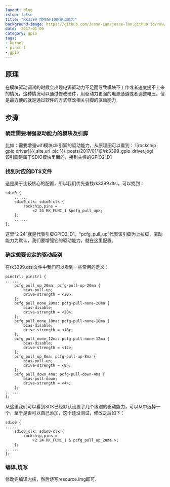 ```yaml
---
layout: blog
istop: false
title: "RK3399 增强GPIO的驱动能力"
background-image: https://github.com/Jesse-Lam/jesse-lam.github.io/raw/master/_posts/2017/01/19/rk3399_gpio_driver.jpg
date:  2017-01-09
category: gpio
tags:
- kernel
- pinctrl
- gpio
---
```


## 原理
在模块驱动调试的时候会出现电源驱动力不足而导致模块不工作或者速度提不上来的情况，这种情况可以通过修改硬件，用驱动力更强的电源通道或者调整电压，但是最方便的就是通过软件的方式修改相关引脚的驱动能力．

## 步骤

### 确定需要增强驱动能力的模块及引脚
比如：需要增强wifi模块clk引脚的驱动能力，从原理图可以看到：
![rockchip gpio driver]({{ site.url_pic }}/_posts/2017/01/19/rk3399_gpio_driver.jpg)  
该引脚是属于SDIO模块里面的，接到主控的GPIO2_D1

### 找到对应的DTS文件
这是属于比较核心的配置，所以我们优先查找rk3399.dtsi，可以找到：

```
sdio0 {
    ......
    sdio0_clk: sdio0-clk {
        rockchip,pins =
            <2 24 RK_FUNC_1 &pcfg_pull_up>;
    };
    ......
};
```
这里“2 24”就是代表引脚GPIO2_D1，“pcfg_pull_up”代表该引脚为上拉脚，驱动能力为默认，我们要增强它的驱动能力，就在这里配置。

### 确定想要设定的驱动级别
在rk3399.dtsi文件中我们可以看到一些常用的定义：

```
pinctrl: pinctrl {
......
    pcfg_pull_up_20ma: pcfg-pull-up-20ma {
        bias-pull-up;
        drive-strength = <20>;
    };
    pcfg_pull_none_20ma: pcfg-pull-none-20ma {
        bias-disable;
        drive-strength = <20>;
    };
    pcfg_pull_none_18ma: pcfg-pull-none-18ma {
        bias-disable;
        drive-strength = <18>;
    };
    pcfg_pull_none_12ma: pcfg-pull-none-12ma {
        bias-disable;
        drive-strength = <12>;
    };
    pcfg_pull_up_8ma: pcfg-pull-up-8ma {
        bias-pull-up;
        drive-strength = <8>;
    };
    pcfg_pull_down_4ma: pcfg-pull-down-4ma {
        bias-pull-down;
        drive-strength = <4>;
    };
......
};
```
从这里我们可以看到SDK已经默认设置了几个级别的驱动能力，可以从中选择一个，至于是否可以自己添加，这个还没测试，修改之后如下：

```
sdio0 {
......
    sdio0_clk: sdio0-clk {
        rockchip,pins =
            <2 24 RK_FUNC_1 & pcfg_pull_up_20ma >;
    };
......
};
```

### 编译,烧写
修改完编译内核，然后烧写resource.img即可．
